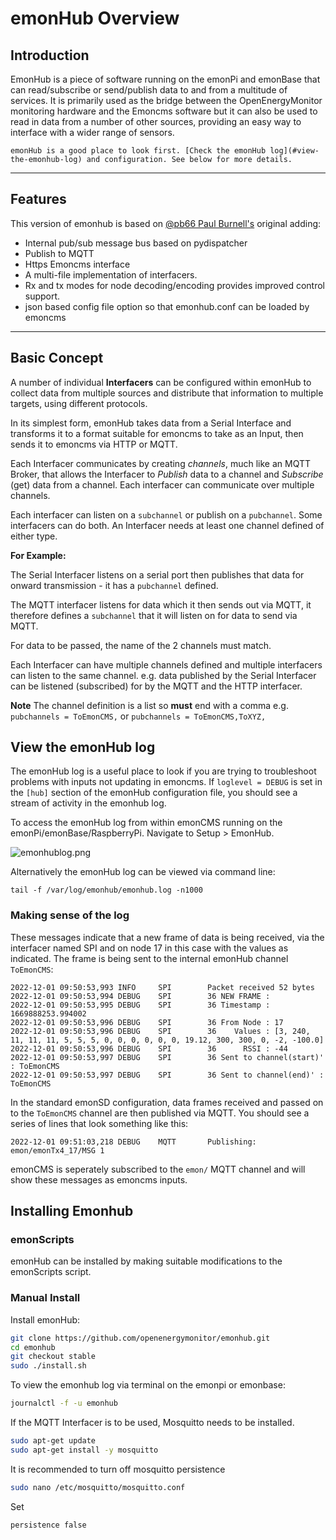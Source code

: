 # emonHub Overview

## Introduction

EmonHub is a piece of software running on the emonPi and emonBase that can read/subscribe or send/publish data to and from a multitude of services. It is primarily used as the bridge between the OpenEnergyMonitor monitoring hardware and the Emoncms software but it can also be used to read in data from a number of other sources, providing an easy way to interface with a wider range of sensors.

```{admonition} emonCMS inputs not updating?
emonHub is a good place to look first. [Check the emonHub log](#view-the-emonhub-log) and configuration. See below for more details.
```

---

## Features

This version of emonhub is based on [@pb66 Paul Burnell's](https://github.com/pb66) original adding:

- Internal pub/sub message bus based on pydispatcher
- Publish to MQTT
- Https Emoncms interface
- A multi-file implementation of interfacers.
- Rx and tx modes for node decoding/encoding provides improved control support.
- json based config file option so that emonhub.conf can be loaded by emoncms

---

## Basic Concept

A number of individual **Interfacers** can be configured within emonHub to collect data from multiple sources and distribute that information to multiple targets, using different protocols.

In its simplest form, emonHub takes data from a Serial Interface and transforms it to a format suitable for emoncms to take as an Input, then sends it to emoncms via HTTP or MQTT.

Each Interfacer communicates by creating *channels*, much like an MQTT Broker, that allows the Interfacer to *Publish* data to a channel and *Subscribe* (get) data from a channel. Each interfacer can communicate over multiple channels.

Each interfacer can listen on a `subchannel` or publish on a `pubchannel`. Some interfacers can do both. An Interfacer needs at least one channel defined of either type.

**For Example:**

The Serial Interfacer listens on a serial port then publishes that data for onward transmission - it has a `pubchannel` defined.

The MQTT interfacer listens for data which it then sends out via MQTT, it therefore defines a `subchannel` that it will listen on for data to send via MQTT.

For data to be passed, the name of the 2 channels must match.

Each Interfacer can have multiple channels defined and multiple interfacers can listen to the same channel. e.g. data published by the Serial Interfacer can be listened (subscribed) for by the MQTT and the HTTP interfacer.

**Note** The channel definition is a list so **must** end with a comma e.g. `pubchannels = ToEmonCMS,` or `pubchannels = ToEmonCMS,ToXYZ,`

## View the emonHub log

The emonHub log is a useful place to look if you are trying to troubleshoot problems with inputs not updating in emoncms. If `loglevel = DEBUG` is set in the `[hub]` section of the emonHub configuration file, you should see a stream of activity in the emonhub log.

To access the emonHub log from within emonCMS running on the emonPi/emonBase/RaspberryPi. Navigate to Setup > EmonHub.

![emonhublog.png](img/emonhublog.png)

Alternatively the emonHub log can be viewed via command line:

    tail -f /var/log/emonhub/emonhub.log -n1000
    
### Making sense of the log

These messages indicate that a new frame of data is being received, via the interfacer named SPI and on node 17 in this case with the values as indicated. The frame is being sent to the internal emonHub channel `ToEmonCMS`:

```
2022-12-01 09:50:53,993 INFO     SPI        Packet received 52 bytes
2022-12-01 09:50:53,994 DEBUG    SPI        36 NEW FRAME : 
2022-12-01 09:50:53,995 DEBUG    SPI        36 Timestamp : 1669888253.994002
2022-12-01 09:50:53,996 DEBUG    SPI        36 From Node : 17
2022-12-01 09:50:53,996 DEBUG    SPI        36    Values : [3, 240, 11, 11, 11, 5, 5, 5, 0, 0, 0, 0, 0, 0, 19.12, 300, 300, 0, -2, -100.0]
2022-12-01 09:50:53,996 DEBUG    SPI        36      RSSI : -44
2022-12-01 09:50:53,997 DEBUG    SPI        36 Sent to channel(start)' : ToEmonCMS
2022-12-01 09:50:53,997 DEBUG    SPI        36 Sent to channel(end)' : ToEmonCMS
```

In the standard emonSD configuration, data frames received and passed on to the `ToEmonCMS` channel are then published via MQTT. You should see a series of lines that look something like this:

    2022-12-01 09:51:03,218 DEBUG    MQTT       Publishing: emon/emonTx4_17/MSG 1

emonCMS is seperately subscribed to the `emon/` MQTT channel and will show these messages as emoncms inputs.

## Installing Emonhub

### emonScripts

emonHub can be installed by making suitable modifications to the emonScripts script.

### Manual Install

Install emonHub:

```bash
git clone https://github.com/openenergymonitor/emonhub.git
cd emonhub
git checkout stable
sudo ./install.sh
```

To view the emonhub log via terminal on the emonpi or emonbase:

```bash
journalctl -f -u emonhub
```

If the MQTT Interfacer is to be used, Mosquitto needs to be installed.

```bash
sudo apt-get update
sudo apt-get install -y mosquitto
```

It is recommended to turn off mosquitto persistence

```bash
sudo nano /etc/mosquitto/mosquitto.conf
```

Set

```text
persistence false
```

